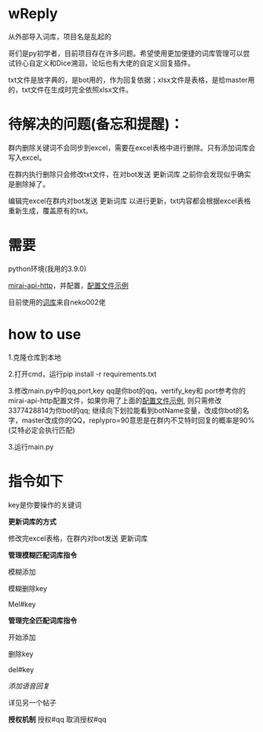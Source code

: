 # wReply
从外部导入词库，项目名是乱起的

哥们是py初学者，目前项目存在许多问题。希望使用更加便捷的词库管理可以尝试铃心自定义和Dice溯洄，论坛也有大佬的自定义回复插件。

txt文件是放字典的，是bot用的，作为回复依据；xlsx文件是表格，是给master用的，txt文件在生成时完全依照xlsx文件。

# 待解决的问题(备忘和提醒)：

群内删除关键词不会同步到excel，需要在excel表格中进行删除。只有添加词库会写入excel。

在群内执行删除只会修改txt文件，在对bot发送 更新词库 之前你会发现似乎确实是删除掉了。

编辑完excel在群内对bot发送 更新词库 以进行更新，txt内容都会根据excel表格重新生成，覆盖原有的txt。

# 需要
  python环境(我用的3.9.0)
  
  [mirai-api-http](https://github.com/project-mirai/mirai-api-http)，并配置，[配置文件示例](https://github.com/avilliai/wReply/blob/master/setting.yml)
  
  目前使用的[词库](https://mirai.mamoe.net/topic/1829/%E5%BC%BA%E5%A4%A7%E7%9A%84%E4%BA%8C%E6%AC%A1%E5%85%83%E8%81%8A%E5%A4%A9%E6%9C%BA%E5%99%A8%E4%BA%BA%E8%AF%8D%E5%BA%932w-%E8%AF%8D%E6%9D%A1-%E4%B8%8D%E5%AE%9A%E6%9C%9F%E6%9B%B4%E6%96%B0)来自neko002佬
# how to use
  1.克隆仓库到本地
  
  2.打开cmd，运行pip install -r requirements.txt
  
  3.修改main.py中的qq,port,key qq是你bot的qq，vertify_key和 port参考你的mirai-api-http配置文件，如果你用了上面的[配置文件示例](https://github.com/avilliai/wReply/blob/master/setting.yml),
  则只需修改3377428814为你bot的qq;
  继续向下划拉能看到botName变量，改成你bot的名字，master改成你的QQ，replypro=90意思是在群内不艾特时回复的概率是90%(艾特必定会执行匹配)
  
  3.运行main.py
  
# 指令如下

  key是你要操作的关键词
  
  **更新词库的方式**
  
  修改完excel表格，在群内对bot发送 更新词库
  
  
  **管理模糊匹配词库指令**
  
  模糊添加
  
  模糊删除key
  
  Mel#key
  
  **管理完全匹配词库指令**
  
  开始添加
  
  删除key
  
  del#key
  
  *添加语音回复*
  
  详见另一个帖子
  
  **授权机制**
  授权#qq
  取消授权#qq
